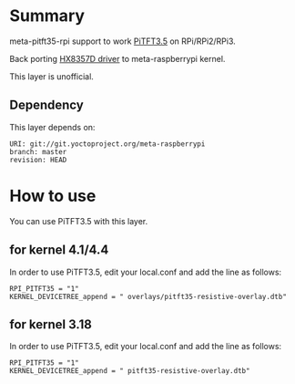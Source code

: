 # Summary

meta-pitft35-rpi support to work [PiTFT3.5](https://learn.adafruit.com/adafruit-pitft-3-dot-5-touch-screen-for-raspberry-pi) on RPi/RPi2/RPi3.

Back porting [HX8357D driver](https://github.com/torvalds/linux/commit/9cd491e8c390d403bdf881808ef409d83266f4b2) to
meta-raspberrypi kernel.

This layer is unofficial.

## Dependency

This layer depends on:

```
URI: git://git.yoctoproject.org/meta-raspberrypi
branch: master
revision: HEAD
```

# How to use

You can use PiTFT3.5 with this layer.

## for kernel 4.1/4.4

In order to use PiTFT3.5, edit your local.conf and add the line as follows:

```
RPI_PITFT35 = "1"
KERNEL_DEVICETREE_append = " overlays/pitft35-resistive-overlay.dtb"
```

## for kernel 3.18

In order to use PiTFT3.5, edit your local.conf and add the line as follows:

```
RPI_PITFT35 = "1"
KERNEL_DEVICETREE_append = " pitft35-resistive-overlay.dtb"
```
